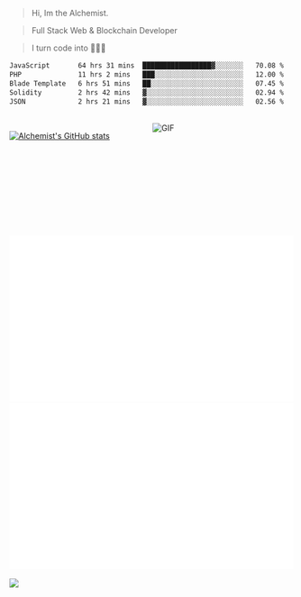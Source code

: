 > Hi, Im the Alchemist.

> Full Stack Web & Blockchain Developer

> I turn code into 💎💎💎

<!--START_SECTION:waka-->
```text
JavaScript       64 hrs 31 mins  █████████████████▓░░░░░░░   70.08 % 
PHP              11 hrs 2 mins   ███░░░░░░░░░░░░░░░░░░░░░░   12.00 % 
Blade Template   6 hrs 51 mins   ██░░░░░░░░░░░░░░░░░░░░░░░   07.45 % 
Solidity         2 hrs 42 mins   ▓░░░░░░░░░░░░░░░░░░░░░░░░   02.94 % 
JSON             2 hrs 21 mins   ▓░░░░░░░░░░░░░░░░░░░░░░░░   02.56 % 
```
<!--END_SECTION:waka-->


<br />

<img align="right" alt="GIF" src="https://user-images.githubusercontent.com/5355808/139111924-210cc6fa-9fb1-4dac-929d-6324a5836a92.gif" width="250" height="200" />

[![Alchemist's GitHub stats](https://github-readme-stats.vercel.app/api?username=DrMaxis&show_icons=true&theme=outrun&count_private=true)](#)

![](https://raw.githubusercontent.com/DrMaxis/github-stats-transparent/output/generated/overview.svg)
![](https://raw.githubusercontent.com/DrMaxis/github-stats-transparent/output/generated/languages.svg)

 
<a href="https://count.getloli.com/"><img src="https://count.getloli.com/get/@:maxis-the-alchemist?theme=rule34"></a>
<!-- https://count.getloli.com/get/@alchemist?theme=rule34 -->
<br>


